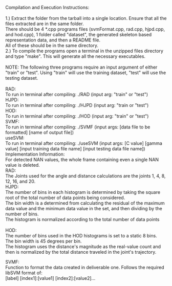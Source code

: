 Compilation and Execution Instructions: \
\
1.) Extract the folder from the tarball into a single location. Ensure that all the files extracted are in the same folder. \
There should be  4 *.cpp programs files (svmFormat.cpp, rad.cpp, hjpd.cpp, and hod.cpp), 1 folder called "dataset", the generated skeleton based representation data, and then a README file. \
All of these should be in the same directory. \
2.) To compile the programs open a terminal in the unzipped files directory and type "make". This will generate all the necessary executables. \
\
NOTE: The following three programs require an input argument of either "train" or "test". Using "train" will use the training dataset, "test" will use the testing dataset. \
\
RAD: \
To run in terminal after compiling: ./RAD (input arg: "train" or "test") \
HJPD: \
To run in terminal after compiling: ./HJPD (input arg: "train or "test")\
HOD: \
To run in terminal after compiling: ./HOD (input arg: "train" or "test") \
SVMF: \
To run in terminal after compiling: ./SVMF (input args: [data file to be formatted] [name of output file]) \
useSVM: \
To run in terminal after compiling: ./useSVM (input args: [C value] [gamma value] [input training data file name] [input testing data file name])
\
Implementation Information: \
For detected NAN values, the whole frame containing even a single NAN value is deleted. \
RAD: \
The Joints used for the angle and distance calculations are the joints 1, 4, 8, 12, 16, and 20. \
HJPD: \
The number of bins in each histogram is determined by taking the square root of the total number of data points being considered.\
The bin width is a determined from calculating the residual of the maximum data value and the minimum data value in the set, and then dividing by the number of bins. \
The histogram is normalized according to the total number of data points \
\
HOD: \
The number of bins used in the HOD histograms is set to a static 8 bins. \
The bin width is 45 degrees per bin. \
The histogram uses the distance's magnitude as the real-value count and then is normalized by the total distance traveled in the joint's trajectory.

SVMF: \
Function to format the data created in deliverable one. Follows the required libSVM format of: \
[label] [index1]:[value1] [index2]:[value2]...


